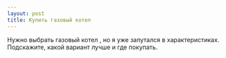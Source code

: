 ```yaml
---
layout: post 
title: Купить газовый котел 
--- 
```

Нужно выбрать газовый котел , но я уже запутался в характеристиках. Подскажите, какой вариант лучше и где покупать.